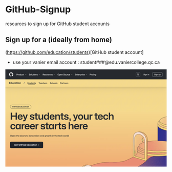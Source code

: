 # GitHub-Signup
resources to sign up for GitHub student accounts

##  Sign up for a (ideally from home)
(https://github.com/education/students)[GitHub student account]
- use your vanier email account : student###@edu.vaniercollege.qc.ca

![alt text](images/github_signup1.png)
